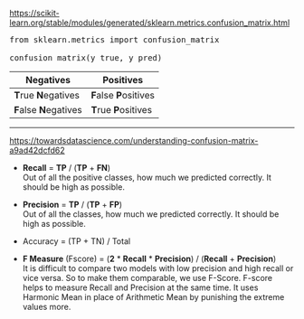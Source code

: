 https://scikit-learn.org/stable/modules/generated/sklearn.metrics.confusion_matrix.html

<pre>
from sklearn.metrics import confusion_matrix

confusion_matrix(y_true, y_pred)
</pre>

Negatives | Positives
----------|----------
<b>T</b>rue <b>N</b>egatives | <b>F</b>alse <b>P</b>ositives
<b>F</b>alse <b>N</b>egatives | <b>T</b>rue <b>P</b>ositives

---------------------------------
https://towardsdatascience.com/understanding-confusion-matrix-a9ad42dcfd62

- <b>Recall</b> = <b>TP</b> / (<b>TP</b> + <b>FN</b>)  
Out of all the positive classes, how much we predicted correctly. It should be high as possible.

- <b>Precision</b> = <b>TP</b> / (<b>TP</b> + <b>FP</b>)  
Out of all the classes, how much we predicted correctly. It should be high as possible.

- Accuracy = (TP + TN) / Total

- <b>F Measure</b> (Fscore) = (<b>2</b> * <b>Recall</b> * <b>Precision</b>) / (<b>Recall</b> + <b>Precision</b>)  
It is difficult to compare two models with low precision and high recall or vice versa. So to make them comparable, we use F-Score. F-score helps to measure Recall and Precision at the same time. It uses Harmonic Mean in place of Arithmetic Mean by punishing the extreme values more.
